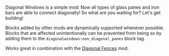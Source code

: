 Diagonal Windows is a simple mod: Now all types of glass panes and iron bars are able to connect diagonally! So what are you waiting for? Let's get building!

Blocks added by other mods are dynamically supported whenever possible. Blocks that are affected unintentionally can be prevented from being so by adding them to the `diagonalwindows:non_diagonal_panes` block tag.

Works great in combination with the [Diagonal Fences](https://www.curseforge.com/minecraft/mc-mods/diagonal-fences) mod.
